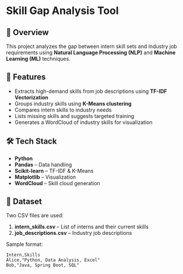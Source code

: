 # Skill Gap Analysis Tool

## 📌 Overview
This project analyzes the gap between intern skill sets and industry job requirements using **Natural Language Processing (NLP)** and **Machine Learning (ML)** techniques.

## 🎯 Features
- Extracts high-demand skills from job descriptions using **TF-IDF Vectorization**
- Groups industry skills using **K-Means clustering**
- Compares intern skills to industry needs
- Lists missing skills and suggests targeted training
- Generates a WordCloud of industry skills for visualization

## 🛠️ Tech Stack
- **Python**  
- **Pandas** – Data handling  
- **Scikit-learn** – TF-IDF & K-Means  
- **Matplotlib** – Visualization  
- **WordCloud** – Skill cloud generation  

## 📂 Dataset
Two CSV files are used:
1. **intern_skills.csv** – List of interns and their current skills
2. **job_descriptions.csv** – Industry job descriptions

Sample format:
```csv
Intern,Skills
Alice,"Python, Data Analysis, Excel"
Bob,"Java, Spring Boot, SQL"
